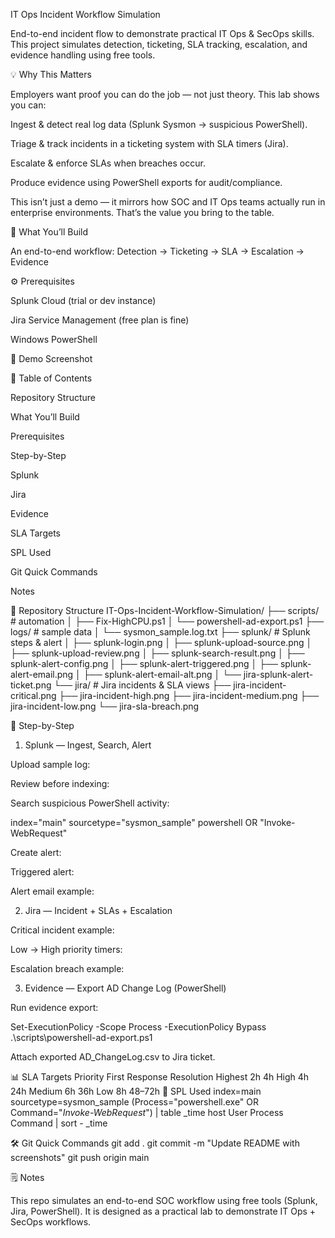 IT Ops Incident Workflow Simulation

End-to-end incident flow to demonstrate practical IT Ops & SecOps skills.
This project simulates detection, ticketing, SLA tracking, escalation, and evidence handling using free tools.

💡 Why This Matters

Employers want proof you can do the job — not just theory. This lab shows you can:

Ingest & detect real log data (Splunk Sysmon → suspicious PowerShell).

Triage & track incidents in a ticketing system with SLA timers (Jira).

Escalate & enforce SLAs when breaches occur.

Produce evidence using PowerShell exports for audit/compliance.

This isn’t just a demo — it mirrors how SOC and IT Ops teams actually run in enterprise environments. That’s the value you bring to the table.

🚀 What You’ll Build

An end-to-end workflow:
Detection → Ticketing → SLA → Escalation → Evidence

⚙️ Prerequisites

Splunk Cloud (trial or dev instance)

Jira Service Management (free plan is fine)

Windows PowerShell

📸 Demo Screenshot

📑 Table of Contents

Repository Structure

What You’ll Build

Prerequisites

Step-by-Step

Splunk

Jira

Evidence

SLA Targets

SPL Used

Git Quick Commands

Notes

📂 Repository Structure
IT-Ops-Incident-Workflow-Simulation/
├── scripts/                # automation
│   ├── Fix-HighCPU.ps1
│   └── powershell-ad-export.ps1
├── logs/                   # sample data
│   └── sysmon_sample.log.txt
├── splunk/                 # Splunk steps & alert
│   ├── splunk-login.png
│   ├── splunk-upload-source.png
│   ├── splunk-upload-review.png
│   ├── splunk-search-result.png
│   ├── splunk-alert-config.png
│   ├── splunk-alert-triggered.png
│   ├── splunk-alert-email.png
│   ├── splunk-alert-email-alt.png
│   └── jira-splunk-alert-ticket.png
└── jira/                   # Jira incidents & SLA views
    ├── jira-incident-critical.png
    ├── jira-incident-high.png
    ├── jira-incident-medium.png
    ├── jira-incident-low.png
    └── jira-sla-breach.png

📝 Step-by-Step
1) Splunk — Ingest, Search, Alert

Upload sample log:


Review before indexing:


Search suspicious PowerShell activity:

index="main" sourcetype="sysmon_sample" powershell OR "Invoke-WebRequest"


Create alert:


Triggered alert:


Alert email example:


2) Jira — Incident + SLAs + Escalation

Critical incident example:


Low → High priority timers:


Escalation breach example:


3) Evidence — Export AD Change Log (PowerShell)

Run evidence export:

Set-ExecutionPolicy -Scope Process -ExecutionPolicy Bypass
.\scripts\powershell-ad-export.ps1


Attach exported AD_ChangeLog.csv to Jira ticket.

📊 SLA Targets
Priority	First Response	Resolution
Highest	2h	4h
High	4h	24h
Medium	6h	36h
Low	8h	48–72h
🧩 SPL Used
index=main sourcetype=sysmon_sample (Process="powershell.exe" OR Command="*Invoke-WebRequest*")
| table _time host User Process Command
| sort - _time

🛠️ Git Quick Commands
git add .
git commit -m "Update README with screenshots"
git push origin main

🗒️ Notes

This repo simulates an end-to-end SOC workflow using free tools (Splunk, Jira, PowerShell).
It is designed as a practical lab to demonstrate IT Ops + SecOps workflows.

